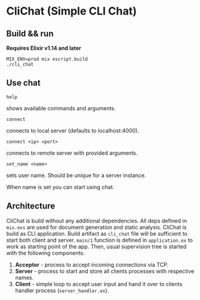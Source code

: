 # CliChat (Simple CLI Chat)

## Build && run

**Requires Elixir v1.14 and later**

```shell
MIX_ENV=prod mix escript.build
./cli_chat
```

## Use chat

```shell
help
```
shows available commands and arguments.

```shell
connect
```
connects to local server (defaults to localhost:4000).

```shell
connect <ip> <port>
```
connects to remote server with provided arguments.

```shell
set_name <name>
```
sets user name. Should be unique for a server instance.

When name is set you can start using chat.

## Architecture

CliChat is build without any additional dependencies. All deps defined in `mix.exs` are used for document generation and static analysis.
CliChat is build as CLI application. Build artifact as `cli_chat` file will be sufficient to start both client and server.
`main/1` function is defined in `application.ex` to work as starting point of the app. Then, usual supervision tree is started with the following components:
1. **Acceptor** - process to accept incoming connections via TCP.
2. **Server** - process to start and store all clients processes with respective names.
3. **Client** - simple loop to accept user input and hand it over to clients handler process (`server_handler.ex`).
